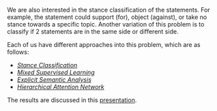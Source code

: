 We are also interested in the stance classification of the statements. For example, the statement could support (for), object (against), or take no stance towards a specific topic. Another variation of this problem is to classify if 2 statements are in the same side or different side.

Each of us have different approaches into this problem, which are as follows:
- *[Stance Classification](https://git.webis.de/webisstud/wstud-visit-the-dome-ss19/tree/master/python/same-side-classification/stance-prediction)*
- *[Mixed Supervised Learning](https://git.webis.de/webisstud/wstud-visit-the-dome-ss19/tree/master/python/same-side-classification/mixed-supervised-learning)*
- *[Explicit Semantic Analysis](https://git.webis.de/webisstud/wstud-visit-the-dome-ss19/tree/master/notebooks/same-side-classification-esa.ipynb)*
- *[Hierarchical  Attention Network](https://git.webis.de/webisstud/wstud-visit-the-dome-ss19/tree/master/python/same-side-classification/hierachical-attention-network)*

The results are discussed in this [presentation](https://git.webis.de/webisstud/wstud-visit-the-dome-ss19/tree/master/presentations/2019-10-18).
